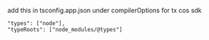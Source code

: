 add this in tsconfig.app.json under compilerOptions for tx cos sdk

    "types": ["node"],
    "typeRoots": ["node_modules/@types"]
